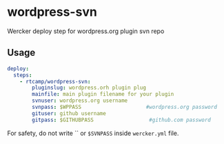 # wordpress-svn

Wercker deploy step for wordpress.org plugin svn repo

## Usage

```yml
deploy:
  steps:
    - rtcamp/wordpress-svn:
        pluginslug: wordpress.orh plugin plug
        mainfile: main plugin filename for your plugin
        svnuser: wordpress.org username
        svnpass: $WPPASS                     #wordpress.org password
        gituser: github username
        gitpass: $GITHUBPASS                  #github.com password

```

For safety, do not write `` or `$SVNPASS` inside `wercker.yml` file.

